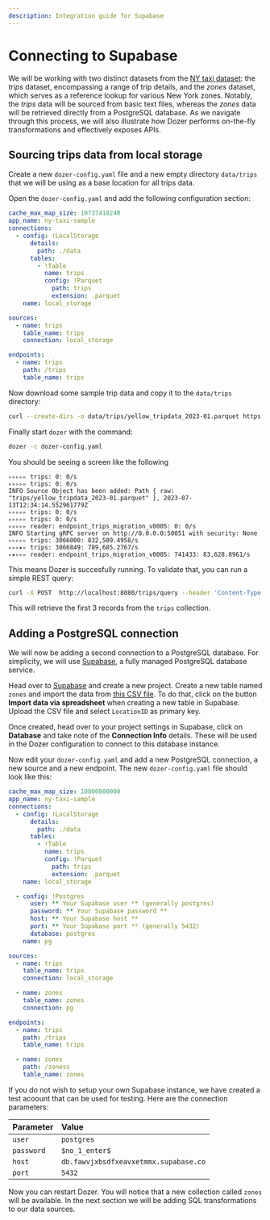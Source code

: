 ```yaml
---
description: Integration guide for Supabase
---
```


# Connecting to Supabase

We will be working with two distinct datasets from the [NY taxi dataset](https://www.nyc.gov/site/tlc/about/tlc-trip-record-data.page): the *trips* dataset, encompassing a range of trip details, and the *zones* dataset, which serves as a reference lookup for various New York zones. Notably, the *trips* data will be sourced from basic text files, whereas the *zones* data will be retrieved directly from a PostgreSQL database. As we navigate through this process, we will also illustrate how Dozer performs on-the-fly transformations and effectively exposes APIs.

## Sourcing trips data from local storage

Create a new `dozer-config.yaml` file and a new empty directory `data/trips` that we will be using as a base location for all trips data.

Open the `dozer-config.yaml` and add the following configuration section:

```yaml
cache_max_map_size: 10737418240
app_name: ny-taxi-sample
connections:
  - config: !LocalStorage
      details:
        path: ./data
      tables:
        - !Table
          name: trips
          config: !Parquet
            path: trips
            extension: .parquet
    name: local_storage

sources:
  - name: trips
    table_name: trips
    connection: local_storage

endpoints:
  - name: trips
    path: /trips
    table_name: trips
```

Now download some sample trip data and copy it to the `data/trips` directory:

```bash 
curl --create-dirs -o data/trips/yellow_tripdata_2023-01.parquet https://d37ci6vzurychx.cloudfront.net/trip-data/yellow_tripdata_2023-01.parquet
```

Finally start `dozer` with the command:

```bash
dozer -c dozer-config.yaml
```

You should be seeing a screen like the following
```
▹▹▹▹▹ trips: 0: 0/s
▹▹▹▹▹ trips: 0: 0/s                                                                                                                                                                            INFO Source Object has been added: Path { raw: "trips/yellow_tripdata_2023-01.parquet" }, 2023-07-13T12:34:14.552961779Z
▹▹▹▹▹ trips: 0: 0/s
▹▹▹▹▹ trips: 0: 0/s
▹▹▹▹▹ reader: endpoint_trips_migration_v0005: 0: 0/s                                                                                                                                           INFO Starting gRPC server on http://0.0.0.0:50051 with security: None
▹▹▹▹▹ trips: 3066000: 832,509.4958/s
▹▹▹▸▹ trips: 3066849: 789,685.2767/s
▹▸▹▹▹ reader: endpoint_trips_migration_v0005: 741433: 83,628.8961/s
```

This means Dozer is succesfully running. To validate that, you can run a simple REST query:

```bash
curl -X POST  http://localhost:8080/trips/query --header 'Content-Type: application/json' --data-raw '{"$limit":3}'
```

This will retrieve the first 3 records from the `trips` collection.


## Adding a PostgreSQL connection

We will now be adding a second connection to a PostgreSQL database. For simplicity, we will use [Supabase](htpps://www.supabase.com), a fully managed PostgreSQL database service.

Head over to [Supabase](htpps://www.supabase.com) and create a new project. Create a new table named `zones` and import the data from [this CSV file](https://d37ci6vzurychx.cloudfront.net/misc/taxi+_zone_lookup.csv). To do that, click on the button **Import data via spreadsheet** when creating a  new table in Supabase. Upload the CSV file and select `LocationID` as primary key.

Once created, head over to your project settings in Supabase, click on **Database** and take note of the **Connection Info** details. These will be used in the Dozer configuration to connect to this database instance.

Now edit your `dozer-config.yaml` and add a new PostgreSQL connection, a new source and a new endpoint. The new `dozer-config.yaml` file should look like this:

```yaml
cache_max_map_size: 10000000000
app_name: ny-taxi-sample
connections:
  - config: !LocalStorage
      details:
        path: ./data
      tables:
        - !Table
          name: trips
          config: !Parquet
            path: trips
            extension: .parquet
    name: local_storage

  - config: !Postgres
      user: ** Your Supabase user ** (generally postgres)
      password: ** Your Supabase password **
      host: ** Your Supabase host **
      port: ** Your Supabase port ** (generally 5432)
      database: postgres
    name: pg

sources:
  - name: trips
    table_name: trips
    connection: local_storage

  - name: zones
    table_name: zones
    connection: pg

endpoints:
  - name: trips
    path: /trips
    table_name: trips

  - name: zones
    path: /zoness
    table_name: zones

```

If you do not wish to setup your own Supabase instance, we have created a test acoount that can be used for testing. Here are the connection parameters:

| Parameter  | Value  |
| :------------ |:---------------| 
| `user`     | `postgres` | 
| `password`      | `$no_1_enter$`        | 
| `host` | `db.fawvjxbsdfxeavxetmmx.supabase.co`        | 
| `port` | `5432`       |   

Now you can restart Dozer. You will notice that a new collection called `zones` will be available. In the next section we will be adding SQL transformations to our data sources.